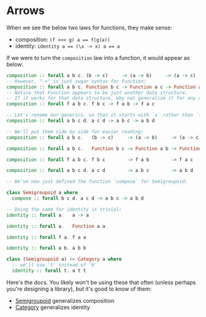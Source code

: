 # Arrows

When we see the below two laws for functions, they make sense:
- composition: `(f <<< g) a == f(g(a))`
- identity: `identity a == (\x -> x) a == a`

If we were to turn the `composition` law into a function, it would appear as below:
```purescript
composition :: forall a b c. (b -> c)     -> (a -> b)     -> (a -> c)
-- However, "->" is just sugar syntax for Function:
composition :: forall a b c. Function b c -> Function a c -> Function a c
-- Notice that Function appears to be just another data structure.
-- If it works for that data structure, why not generalize it for any data structure?
composition :: forall f a b c. f b c -> f a b -> f a c

-- Let's rename our generics, so that it starts with `a` rather than `f`:
composition :: forall a b c d. a c d -> a b c -> a b d

-- We'll put them side by side for easier reading:
composition :: forall a b c.   (b -> c)     -> (a -> b)     -> (a -> c)

composition :: forall a b c.   Function b c -> Function a b -> Function a c

composition :: forall f a b c. f b c        -> f a b        -> f a c

composition :: forall a b c d. a c d        -> a b c        -> a b d

-- We've now just defined the function `compose` for Semigroupoid:

class Semigroupoid a where
  compose :: forall b c d. a c d -> a b c -> a b d

-- Doing the same for identity is trivial:
identity :: forall a.   a -> a

identity :: forall a.   Function a a

identity :: forall f a. f a a

identity :: forall a b. a b b

class (Semigroupoid a) <= Category a where
  -- we'll use 't' instead of 'b'
  identity :: forall t. a t t
```

Here's the docs. You likely won't be using these that often (unless perhaps you're designing a library), but it's good to know of them:
- [Semigroupoid](https://pursuit.purescript.org/packages/purescript-prelude/4.1.0/docs/Control.Semigroupoid#t:Semigroupoid) generalizes composition
- [Category](https://pursuit.purescript.org/packages/purescript-prelude/4.1.0/docs/Control.Category) generalizes identity
